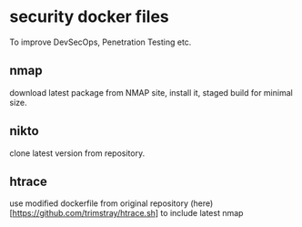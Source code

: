 # security docker files

To improve DevSecOps, Penetration Testing etc.

## nmap

download latest package from NMAP site, install it, staged build for minimal size.

## nikto

clone latest version from repository.

## htrace

use modified dockerfile from original repository (here)[https://github.com/trimstray/htrace.sh] to include latest nmap

